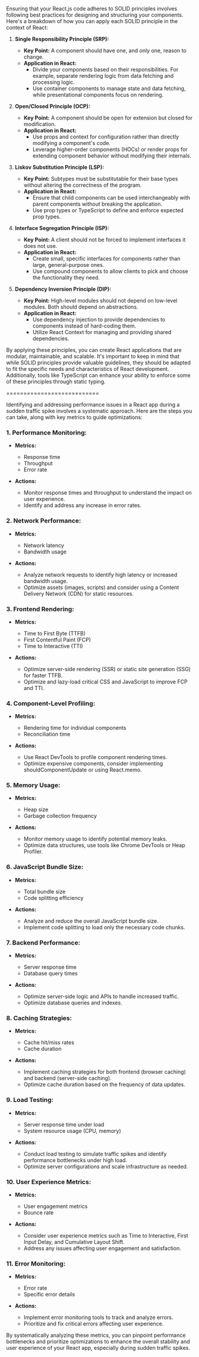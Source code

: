 Ensuring that your React.js code adheres to SOLID principles involves following best practices for designing and structuring your components. Here's a breakdown of how you can apply each SOLID principle in the context of React:

1. **Single Responsibility Principle (SRP):**
   - **Key Point:** A component should have one, and only one, reason to change.
   - **Application in React:**
     - Divide your components based on their responsibilities. For example, separate rendering logic from data fetching and processing logic.
     - Use container components to manage state and data fetching, while presentational components focus on rendering.

2. **Open/Closed Principle (OCP):**
   - **Key Point:** A component should be open for extension but closed for modification.
   - **Application in React:**
     - Use props and context for configuration rather than directly modifying a component's code.
     - Leverage higher-order components (HOCs) or render props for extending component behavior without modifying their internals.

3. **Liskov Substitution Principle (LSP):**
   - **Key Point:** Subtypes must be substitutable for their base types without altering the correctness of the program.
   - **Application in React:**
     - Ensure that child components can be used interchangeably with parent components without breaking the application.
     - Use prop types or TypeScript to define and enforce expected prop types.

4. **Interface Segregation Principle (ISP):**
   - **Key Point:** A client should not be forced to implement interfaces it does not use.
   - **Application in React:**
     - Create small, specific interfaces for components rather than large, general-purpose ones.
     - Use compound components to allow clients to pick and choose the functionality they need.

5. **Dependency Inversion Principle (DIP):**
   - **Key Point:** High-level modules should not depend on low-level modules. Both should depend on abstractions.
   - **Application in React:**
     - Use dependency injection to provide dependencies to components instead of hard-coding them.
     - Utilize React Context for managing and providing shared dependencies.

By applying these principles, you can create React applications that are modular, maintainable, and scalable. It's important to keep in mind that while SOLID principles provide valuable guidelines, they should be adapted to fit the specific needs and characteristics of React development. Additionally, tools like TypeScript can enhance your ability to enforce some of these principles through static typing.

===========================

Identifying and addressing performance issues in a React app during a sudden traffic spike involves a systematic approach. Here are the steps you can take, along with key metrics to guide optimizations:

### 1. **Performance Monitoring:**
   - **Metrics:**
     - Response time
     - Throughput
     - Error rate

   - **Actions:**
     - Monitor response times and throughput to understand the impact on user experience.
     - Identify and address any increase in error rates.

### 2. **Network Performance:**
   - **Metrics:**
     - Network latency
     - Bandwidth usage

   - **Actions:**
     - Analyze network requests to identify high latency or increased bandwidth usage.
     - Optimize assets (images, scripts) and consider using a Content Delivery Network (CDN) for static resources.

### 3. **Frontend Rendering:**
   - **Metrics:**
     - Time to First Byte (TTFB)
     - First Contentful Paint (FCP)
     - Time to Interactive (TTI)

   - **Actions:**
     - Optimize server-side rendering (SSR) or static site generation (SSG) for faster TTFB.
     - Optimize and lazy-load critical CSS and JavaScript to improve FCP and TTI.

### 4. **Component-Level Profiling:**
   - **Metrics:**
     - Rendering time for individual components
     - Reconciliation time

   - **Actions:**
     - Use React DevTools to profile component rendering times.
     - Optimize expensive components, consider implementing shouldComponentUpdate or using React.memo.

### 5. **Memory Usage:**
   - **Metrics:**
     - Heap size
     - Garbage collection frequency

   - **Actions:**
     - Monitor memory usage to identify potential memory leaks.
     - Optimize data structures, use tools like Chrome DevTools or Heap Profiler.

### 6. **JavaScript Bundle Size:**
   - **Metrics:**
     - Total bundle size
     - Code splitting efficiency

   - **Actions:**
     - Analyze and reduce the overall JavaScript bundle size.
     - Implement code splitting to load only the necessary code chunks.

### 7. **Backend Performance:**
   - **Metrics:**
     - Server response time
     - Database query times

   - **Actions:**
     - Optimize server-side logic and APIs to handle increased traffic.
     - Optimize database queries and indexes.

### 8. **Caching Strategies:**
   - **Metrics:**
     - Cache hit/miss rates
     - Cache duration

   - **Actions:**
     - Implement caching strategies for both frontend (browser caching) and backend (server-side caching).
     - Optimize cache duration based on the frequency of data updates.

### 9. **Load Testing:**
   - **Metrics:**
     - Server response time under load
     - System resource usage (CPU, memory)

   - **Actions:**
     - Conduct load testing to simulate traffic spikes and identify performance bottlenecks under high load.
     - Optimize server configurations and scale infrastructure as needed.

### 10. **User Experience Metrics:**
   - **Metrics:**
     - User engagement metrics
     - Bounce rate

   - **Actions:**
     - Consider user experience metrics such as Time to Interactive, First Input Delay, and Cumulative Layout Shift.
     - Address any issues affecting user engagement and satisfaction.

### 11. **Error Monitoring:**
   - **Metrics:**
     - Error rate
     - Specific error details

   - **Actions:**
     - Implement error monitoring tools to track and analyze errors.
     - Prioritize and fix critical errors affecting user experience.

By systematically analyzing these metrics, you can pinpoint performance bottlenecks and prioritize optimizations to enhance the overall stability and user experience of your React app, especially during sudden traffic spikes.
